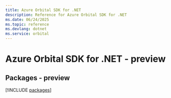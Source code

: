```yaml
---
title: Azure Orbital SDK for .NET
description: Reference for Azure Orbital SDK for .NET
ms.date: 06/24/2025
ms.topic: reference
ms.devlang: dotnet
ms.service: orbital
---
```

# Azure Orbital SDK for .NET - preview
## Packages - preview
[!INCLUDE [packages](orbital-index.md)]